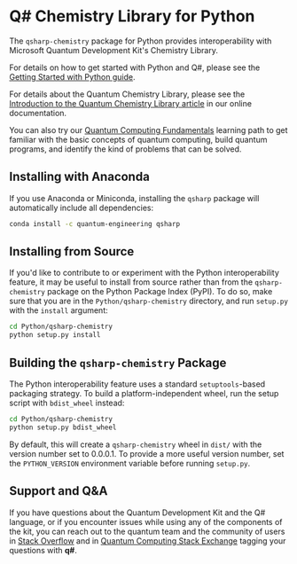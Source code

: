 # Q# Chemistry Library for Python #

The `qsharp-chemistry` package for Python provides interoperability with Microsoft Quantum Development Kit's Chemistry Library.

For details on how to get started with Python and Q#, please see the [Getting Started with Python guide](https://docs.microsoft.com/azure/quantum/install-python-qdk).

For details about the Quantum Chemistry Library, please see the [Introduction to the Quantum Chemistry Library article](https://docs.microsoft.com/azure/quantum/user-guide/libraries/chemistry/) in our online documentation.

You can also try our [Quantum Computing Fundamentals](https://aka.ms/learnqc) learning path to get familiar with the basic concepts of quantum computing, build quantum programs, and identify the kind of problems that can be solved.

## Installing with Anaconda ##

If you use Anaconda or Miniconda, installing the `qsharp` package will automatically include all dependencies:

```bash
conda install -c quantum-engineering qsharp
```

## Installing from Source ##

If you'd like to contribute to or experiment with the Python interoperability feature, it may be useful to install from source rather than from the `qsharp-chemistry` package on the Python Package Index (PyPI).
To do so, make sure that you are in the `Python/qsharp-chemistry` directory, and run `setup.py` with the `install` argument:

```bash
cd Python/qsharp-chemistry
python setup.py install
```

## Building the `qsharp-chemistry` Package ##

The Python interoperability feature uses a standard `setuptools`-based packaging strategy.
To build a platform-independent wheel, run the setup script with `bdist_wheel` instead:

```bash
cd Python/qsharp-chemistry
python setup.py bdist_wheel
```

By default, this will create a `qsharp-chemistry` wheel in `dist/` with the version number set to 0.0.0.1.
To provide a more useful version number, set the `PYTHON_VERSION` environment variable before running `setup.py`.

## Support and Q&A

If you have questions about the Quantum Development Kit and the Q# language, or if you encounter issues while using any of the components of the kit, you can reach out to the quantum team and the community of users in [Stack Overflow](https://stackoverflow.com/questions/tagged/q%23) and in [Quantum Computing Stack Exchange](https://quantumcomputing.stackexchange.com/questions/tagged/q%23) tagging your questions with **q#**.

